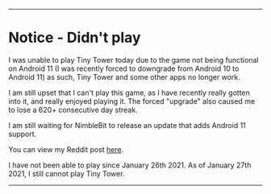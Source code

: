 
***

# Notice - Didn't play

I was unable to play Tiny Tower today due to the game not being functional on Android 11 (I was recently forced to downgrade from Android 10 to Android 11) as such, Tiny Tower and some other apps no longer work.

I am still upset that I can't play this game, as I have recently really gotten into it, and really enjoyed playing it. The forced "upgrade" also caused me to lose a 620+ consecutive day streak.

I am still waiting for NimbleBit to release an update that adds Android 11 support.

You can view my Reddit post [here](https://www.reddit.com/r/tinytower/comments/l6q10r/android_11_game_no_longer_loads_immediate_crash/).

I have not been able to play since January 26th 2021. As of January 27th 2021, I still cannot play Tiny Tower.

***
